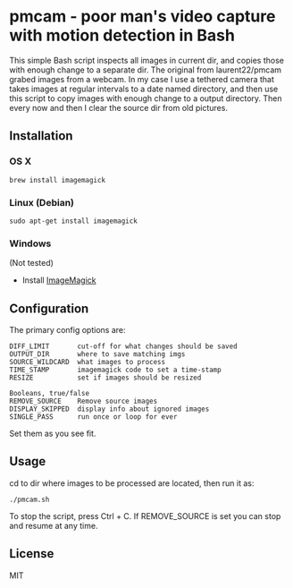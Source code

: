 # pmcam - poor man's video capture with motion detection in Bash

This simple Bash script inspects all images in current dir, and copies those with enough change to a separate dir.
The original from laurent22/pmcam grabed images from a webcam. In my case I use a tethered camera that takes images at regular intervals to a date named directory, and then use this script to copy images with enough change to a output directory. Then every now and then I clear the source dir from old pictures.


## Installation

### OS X

	brew install imagemagick

### Linux (Debian)

	sudo apt-get install imagemagick

### Windows

(Not tested)

* Install [ImageMagick](http://www.imagemagick.org/script/binary-releases.php)

## Configuration

The primary config options are:

	DIFF_LIMIT       cut-off for what changes should be saved
	OUTPUT_DIR       where to save matching imgs
	SOURCE_WILDCARD  what images to process
	TIME_STAMP       imagemagick code to set a time-stamp
	RESIZE           set if images should be resized
	
	Booleans, true/false
	REMOVE_SOURCE    Remove source images
	DISPLAY_SKIPPED  display info about ignored images
	SINGLE_PASS      run once or loop for ever

Set them as you see fit.


## Usage

cd to dir where images to be processed are located, then run it as:

	./pmcam.sh

To stop the script, press Ctrl + C. If REMOVE_SOURCE is set you can stop
and resume at any time.


## License

MIT
